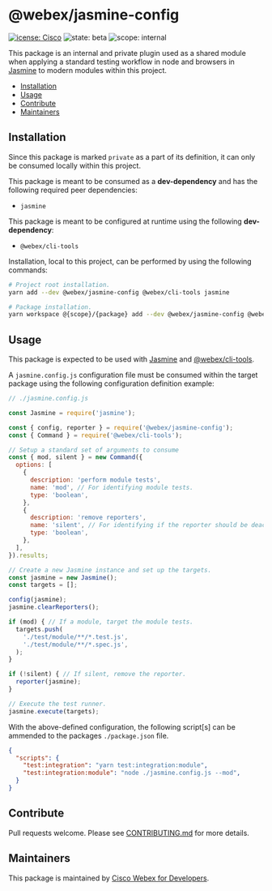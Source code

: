 # @webex/jasmine-config

[![icense: Cisco](https://img.shields.io/badge/License-Cisco-blueviolet?style=flat-square)](https://github.com/webex/webex-js-sdk/blob/master/LICENSE)
![state: beta](https://img.shields.io/badge/State\-Beta-blue?style=flat-square)
![scope: internal](https://img.shields.io/badge/Scope-Internal-red?style=flat-square)

This package is an internal and private plugin used as a shared module when applying a standard testing workflow in node and browsers in [Jasmine](https://jasmine.github.io/) to modern modules within this project.

* [Installation](#installation)
* [Usage](#usage)
* [Contribute](#contribute)
* [Maintainers](#maintainers)

## Installation

Since this package is marked `private` as a part of its definition, it can only be consumed locally within this project.

This package is meant to be consumed as a **dev-dependency** and has the following required peer dependencies:

* `jasmine`

This package is meant to be configured at runtime using the following **dev-dependency**:

* `@webex/cli-tools`

Installation, local to this project, can be performed by using the following commands:

```bash
# Project root installation.
yarn add --dev @webex/jasmine-config @webex/cli-tools jasmine

# Package installation.
yarn workspace @{scope}/{package} add --dev @webex/jasmine-config @webex/cli-tools jasmine
```

## Usage

This package is expected to be used with [Jasmine](https://jasmine.github.io/) and [@webex/cli-tools](https://github.com/webex/webex-js-sdk/tree/master/packages/tools/cli).

A `jasmine.config.js` configuration file must be consumed within the target package using the following configuration definition example:

```js
// ./jasmine.config.js

const Jasmine = require('jasmine');

const { config, reporter } = require('@webex/jasmine-config');
const { Command } = require('@webex/cli-tools');

// Setup a standard set of arguments to consume
const { mod, silent } = new Command({
  options: [
    {
      description: 'perform module tests',
      name: 'mod', // For identifying module tests.
      type: 'boolean',
    },
    {
      description: 'remove reporters',
      name: 'silent', // For identifying if the reporter should be deactivated.
      type: 'boolean',
    },
  ],
}).results;

// Create a new Jasmine instance and set up the targets.
const jasmine = new Jasmine();
const targets = [];

config(jasmine);
jasmine.clearReporters();

if (mod) { // If a module, target the module tests.
  targets.push(
    './test/module/**/*.test.js',
    './test/module/**/*.spec.js',
  );
}

if (!silent) { // If silent, remove the reporter.
  reporter(jasmine);
}

// Execute the test runner.
jasmine.execute(targets);
```

With the above-defined configuration, the following script[s] can be ammended to the packages `./package.json` file.

```json
{
  "scripts": {
    "test:integration": "yarn test:integration:module",
    "test:integration:module": "node ./jasmine.config.js --mod",
  }
}
```

## Contribute

Pull requests welcome. Please see [CONTRIBUTING.md](https://github.com/webex/webex-js-sdk/blob/master/CONTRIBUTING.md) for more details.

## Maintainers

This package is maintained by [Cisco Webex for Developers](https://developer.webex.com/).
